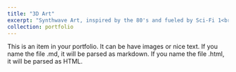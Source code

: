 ```yaml
---
title: "3D Art"
excerpt: "Synthwave Art, inspired by the 80's and fueled by Sci-Fi 1<br/><img src='/images/junction.png'>"
collection: portfolio
---
```


This is an item in your portfolio. It can be have images or nice text. If you name the file .md, it will be parsed as markdown. If you name the file .html, it will be parsed as HTML. 
